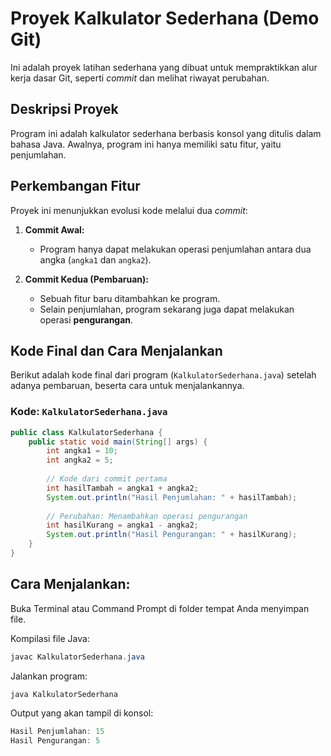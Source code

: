 # Proyek Kalkulator Sederhana (Demo Git)

Ini adalah proyek latihan sederhana yang dibuat untuk mempraktikkan alur kerja dasar Git, seperti *commit* dan melihat riwayat perubahan.

## Deskripsi Proyek

Program ini adalah kalkulator sederhana berbasis konsol yang ditulis dalam bahasa Java. Awalnya, program ini hanya memiliki satu fitur, yaitu penjumlahan.

## Perkembangan Fitur

Proyek ini menunjukkan evolusi kode melalui dua *commit*:

1.  **Commit Awal:**
    * Program hanya dapat melakukan operasi penjumlahan antara dua angka (`angka1` dan `angka2`).

2.  **Commit Kedua (Pembaruan):**
    * Sebuah fitur baru ditambahkan ke program.
    * Selain penjumlahan, program sekarang juga dapat melakukan operasi **pengurangan**.

## Kode Final dan Cara Menjalankan

Berikut adalah kode final dari program (`KalkulatorSederhana.java`) setelah adanya pembaruan, beserta cara untuk menjalankannya.

### Kode: `KalkulatorSederhana.java`

```java
public class KalkulatorSederhana {
    public static void main(String[] args) {
        int angka1 = 10;
        int angka2 = 5;
        
        // Kode dari commit pertama
        int hasilTambah = angka1 + angka2;
        System.out.println("Hasil Penjumlahan: " + hasilTambah);
        
        // Perubahan: Menambahkan operasi pengurangan
        int hasilKurang = angka1 - angka2;
        System.out.println("Hasil Pengurangan: " + hasilKurang);
    }
}
```

## Cara Menjalankan:
Buka Terminal atau Command Prompt di folder tempat Anda menyimpan file.

Kompilasi file Java:

``` java
javac KalkulatorSederhana.java
```

Jalankan program:
``` java
java KalkulatorSederhana
```

Output yang akan tampil di konsol:
``` java
Hasil Penjumlahan: 15
Hasil Pengurangan: 5
```